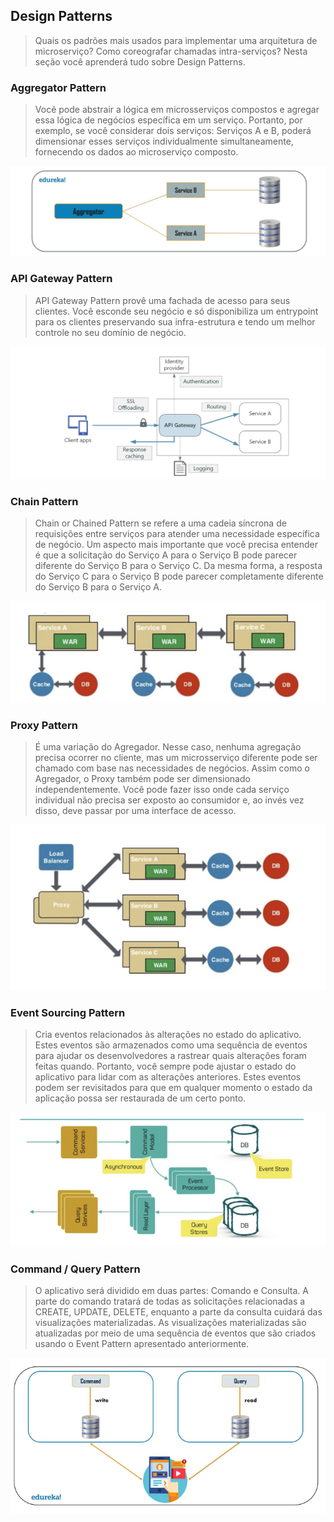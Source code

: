 ## Design Patterns
   > Quais os padrões mais usados para implementar uma arquitetura de microserviço? Como coreografar chamadas intra-serviços? Nesta seção você aprenderá tudo sobre Design Patterns.

### Aggregator Pattern
   > Você pode abstrair a lógica em microsserviços compostos e agregar essa lógica de negócios específica em um serviço. Portanto, por exemplo, se você considerar dois serviços: Serviços A e B, poderá dimensionar esses serviços individualmente simultaneamente, fornecendo os dados ao microserviço composto.

   ![](images/aggregator.png)

### API Gateway Pattern
> API Gateway Pattern provê uma fachada de acesso para seus clientes. Você esconde seu negócio e só disponibiliza um entrypoint para os clientes preservando sua infra-estrutura e tendo um melhor controle no seu domínio de negócio.

   ![](images/apiGatewayPattern.png)

### Chain Pattern
> Chain or Chained Pattern se refere a uma cadeia síncrona de requisições entre serviços para atender uma necessidade específica de negócio.
> Um aspecto mais importante que você precisa entender é que a solicitação do Serviço A para o Serviço B pode parecer diferente do Serviço B para o Serviço C. Da mesma forma, a resposta do Serviço C para o Serviço B pode parecer completamente diferente do Serviço B para o Serviço A.

   ![](images/chainPattern.png)

### Proxy Pattern
> É uma variação do Agregador. Nesse caso, nenhuma agregação precisa ocorrer no cliente, mas um microsserviço diferente pode ser chamado com base nas necessidades de negócios. Assim como o Agregador, o Proxy também pode ser dimensionado independentemente. Você pode fazer isso onde cada serviço individual não precisa ser exposto ao consumidor e, ao invés vez disso, deve passar por uma interface de acesso.

   ![](images/proxyPattern.png)

### Event Sourcing Pattern
> Cria eventos relacionados às alterações no estado do aplicativo. Estes eventos são armazenados como uma sequência de eventos para ajudar os desenvolvedores a rastrear quais alterações foram feitas quando. Portanto, você sempre pode ajustar o estado do aplicativo para lidar com as alterações anteriores. Estes eventos podem ser revisitados para que em qualquer momento o estado da aplicação possa ser restaurada de um certo ponto.

   ![](images/eventSourcingPattern.png)

### Command / Query Pattern
> O aplicativo será dividido em duas partes: Comando e Consulta. A parte do comando tratará de todas as solicitações relacionadas a CREATE, UPDATE, DELETE, enquanto a parte da consulta cuidará das visualizações materializadas. As visualizações materializadas são atualizadas por meio de uma sequência de eventos que são criados usando o Event Pattern apresentado anteriormente.

   ![](images/commandQueryPattern.png)